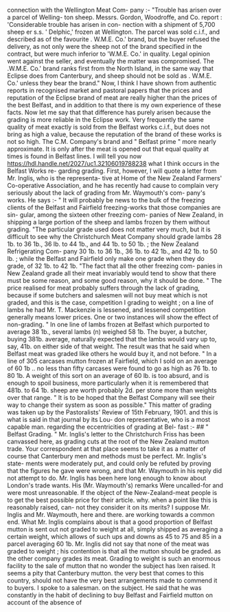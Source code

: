 connection with the Wellington Meat Com- pany :- "Trouble has arisen over a parcel of Welling- ton sheep. Messrs. Gordon, Woodroffe, and Co. report : 'Considerable trouble has arisen in con- nection with a shipment of 5,700 sheep er s.s. ' Delphic,' frozen at Wellington. The parcel was sold c.i.f., and described as of the favourite . W.M.E. Co.' brand, but the buyer refused the delivery, as not only were the sheep not of the brand specified in the contract, but were much inferior to 'W.M.E. Co.' in quality. Legal opinion went against the seller, and eventually the matter was compromised. The .W.M.E. Co.' brand ranks first from the North Island, in the same way that Eclipse does from Canterbury, and sheep should not be sold as . W.M.E. Co.' unless they bear the brand." Now, I think I have shown from authentic reports in recognised market and pastoral papers that the prices and reputation of the Eclipse brand of meat are really higher than the prices of the best Belfast, and in addition to that there is my own experience of these facts. Now let me say that that difference has purely arisen because the grading is more reliable in the Eclipse work. Very frequently the same quality of meat exactly is sold from the Belfast works c.i.f., but does not bring as high a value, because the reputation of the brand of these works is not so high. The C.M. Company's brand and " Belfast prime " more nearly approximate. It is only after the meat is opened out that equal quality at times is found in Belfast lines. I will tell you now https://hdl.handle.net/2027/uc1.32106019788238 what I think occurs in the Belfast Works re- garding grading. First, however, I will quote a letter from Mr. Inglis, who is the representa- tive at Home of the New Zealand Farmers' Co-operative Association, and he has recently had cause to complain very seriously about the lack of grading from Mr. Waymouth's com- pany's works. He says :- " It will probably be news to the bulk of the freezing clients of the Belfast and Fairfield freezing-works that those companies are sin- gular, among the sixteen other freezing com- panies of New Zealand, in shipping a large portion of the sheep and lambs frozen by them without grading. "The particular grade used does not matter very much, but it is difficult to see why the Christchurch Meat Company should grade lambs 28 1b. to 36 1b., 36 lb. to 44 1b., and 44 1b. to 50 1b. ; the New Zealand Refrigerating Com- pany 30 1b. to 36 1b., 36 1b. to 42 1b., and 42 1b. to 50 lb. ; while the Belfast and Fairfield only make one grade when they do grade, of 32 1b. to 42 1b. "The fact that all the other freezing com- panies in New Zealand grade all their meat invariably would tend to show that there must be some reason, and some good reason, why it should be done. " The price realised for meat probably suffers through the lack of grading, because if some butchers and salesmen will not buy meat which is not graded, and this is the case, competition I grading to weight ; on a line of lambs he had Mr. T. Mackenzie is lessened, and lessened competition generally means lower prices. One or two instances will show the effect of non-grading. " In one line of lambs frozen at Belfast which purported to average 38 1b., several lambs (n) weighed 58 1b. The buyer, a butcher, buying 381b. average, naturally expected that the lambs would vary up to, say, 41b. on either side of that weight. The result was that he said when Belfast meat was graded like others he would buy it, and not before. " In a line of 305 carcases mutton frozen at Fairfield, which I sold on an average of 60 1b .. no less than fifty carcases were found to go as high as 76 1b. to 80 1b. A weight of this sort on an average of 60 lb. is too absurd, and is enough to spoil business, more particularly when it is remembered that 481b. to 64 1b. sheep are worth probably 2d. per stone more than weights over that range. " It is to be hoped that the Belfast Company will see their way to change their system as soon as possible." This matter of grading was taken up by the Pastoralists' Review of 15th February, 1901. and this is what is said in that journal by its Lou- don representative, who is a most capable man. regarding the eccentricities of grading at Bel- fast :- ## " Belfast Grading. " Mr. Inglis's letter to the Christchurch Friss has been canvassed here, as grading cuts at the root of the New Zealand mutton trade. Your correspondent at that place seems to take it as a matter of course that Canterbury men and methods must be perfect. Mr. Inglis's state- ments were moderately put, and could only be refuted by proving that the figures he gave were wrong, and that Mr. Waymouth in his reply did not attempt to do. Mr. Inglis has been here long enough to know about London's trade wants. His (Mr. Waymouth's) remarks Were uncalled-for and were most unreasonable. If the object of the New-Zealand-meat people is to get the best possible price for their article. why. when a point like this is reasonably raised, can- not they consider it on its merits? I suppose Mr. Inglis and Mr. Waymouth, here and there. are working towards a common end. What Mr. Inglis complains about is that a good proportion of Belfast mutton is sent out not graded to weight at all, simply shipped as averaging a certain weight, which allows of such ups and downs as 45 to 75 and 85 in a parcel averaging 60 1b. Mr. Inglis did not say that none of the meat was graded to weight ; his contention is that all the mutton should be graded. as the other company grades its meat. Grading to weight is such an enormous facility to the sale of mutton that no wonder the subject has Ixen raised. It seems a pity that Canterbury mutton. the very best that comes to this country, should not have the very best arrangements made to commend it to buyers. I spoke to a salesman. on the subject. He said that he was constantly in the habit of declining to buy Belfast and Fairfield mutton on account of the absence of 